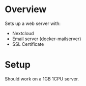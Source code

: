 # Overview
Sets up a web server with:
- Nextcloud
- Email server (docker-mailserver)
- SSL Certificate

# Setup
Should work on a 1GB 1CPU server.

